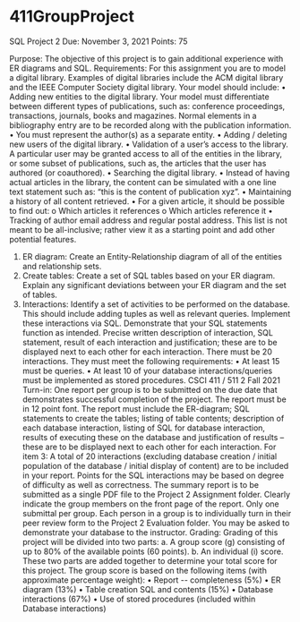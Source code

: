 # 411GroupProject
SQL Project 2
  Due: November 3, 2021
  Points: 75

Purpose: The objective of this project is to gain additional experience with ER diagrams and SQL.
Requirements:
  For this assignment you are to model a digital library. Examples of digital libraries include the
  ACM digital library and the IEEE Computer Society digital library. Your model should include:
    • Adding new entities to the digital library. Your model must differentiate between
      different types of publications, such as: conference proceedings, transactions, journals,
      books and magazines. Normal elements in a bibliography entry are to be recorded along
      with the publication information.
    • You must represent the author(s) as a separate entity.
    • Adding / deleting new users of the digital library.
    • Validation of a user’s access to the library. A particular user may be granted access to all
      of the entities in the library, or some subset of publications, such as, the articles that the
      user has authored (or coauthored).
    • Searching the digital library.
    • Instead of having actual articles in the library, the content can be simulated with a one
      line text statement such as: “this is the content of publication xyz”.
    • Maintaining a history of all content retrieved.
    • For a given article, it should be possible to find out:
      o Which articles it references
      o Which articles reference it
    • Tracking of author email address and regular postal address.
      This list is not meant to be all-inclusive; rather view it as a starting point and add other potential features.
  1. ER diagram: Create an Entity-Relationship diagram of all of the entities and relationship
     sets.
  2. Create tables: Create a set of SQL tables based on your ER diagram. Explain any
     significant deviations between your ER diagram and the set of tables.
  3. Interactions: Identify a set of activities to be performed on the database. This should
     include adding tuples as well as relevant queries. Implement these interactions via SQL.
 Demonstrate that your SQL statements function as intended. Precise written description
  of interaction, SQL statement, result of each interaction and justification; these are to be
  displayed next to each other for each interaction. There must be 20 interactions. They
  must meet the following requirements:
    • At least 15 must be queries.
    • At least 10 of your database interactions/queries must be implemented as stored procedures.
CSCI 411 / 511 2 Fall 2021
Turn-in:
  One report per group is to be submitted on the due date that demonstrates successful completion of
  the project. The report must be in 12 point font. The report must include the ER-diagram; SQL
  statements to create the tables; listing of table contents; description of each database interaction,
  listing of SQL for database interaction, results of executing these on the database and justification of
  results – these are to be displayed next to each other for each interaction. For item 3: A total of 20
  interactions (excluding database creation / initial population of the database / initial display of
  content) are to be included in your report. Points for the SQL interactions may be based on degree of
  difficulty as well as correctness.
  The summary report is to be submitted as a single PDF file to the Project 2 Assignment folder.
  Clearly indicate the group members on the front page of the report. Only one submittal per
  group. Each person in a group is to individually turn in their peer review form to the Project 2
  Evaluation folder.
  You may be asked to demonstrate your database to the instructor.
Grading:
  Grading of this project will be divided into two parts:
    a. A group score (g) consisting of up to 80% of the available points (60 points).
    b. An individual (i) score.
  These two parts are added together to determine your total score for this project.
  The group score is based on the following items (with approximate percentage weight):
    • Report -- completeness (5%)
    • ER diagram (13%)
    • Table creation SQL and contents (15%)
    • Database interactions (67%)
    • Use of stored procedures (included within Database interactions)
